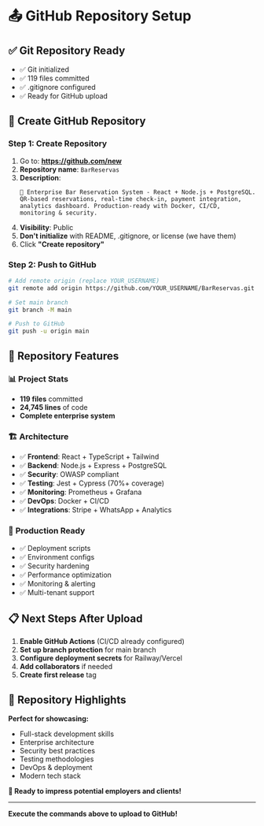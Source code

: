 # 📤 GitHub Repository Setup

## ✅ **Git Repository Ready**
- ✅ Git initialized
- ✅ 119 files committed
- ✅ .gitignore configured
- ✅ Ready for GitHub upload

## 🔗 **Create GitHub Repository**

### Step 1: Create Repository
1. Go to: **https://github.com/new**
2. **Repository name**: `BarReservas`
3. **Description**: 
   ```
   🍻 Enterprise Bar Reservation System - React + Node.js + PostgreSQL. QR-based reservations, real-time check-in, payment integration, analytics dashboard. Production-ready with Docker, CI/CD, monitoring & security.
   ```
4. **Visibility**: Public
5. **Don't initialize** with README, .gitignore, or license (we have them)
6. Click **"Create repository"**

### Step 2: Push to GitHub
```bash
# Add remote origin (replace YOUR_USERNAME)
git remote add origin https://github.com/YOUR_USERNAME/BarReservas.git

# Set main branch
git branch -M main

# Push to GitHub
git push -u origin main
```

## 🎯 **Repository Features**

### 📊 **Project Stats**
- **119 files** committed
- **24,745 lines** of code
- **Complete enterprise system**

### 🏗️ **Architecture**
- ✅ **Frontend**: React + TypeScript + Tailwind
- ✅ **Backend**: Node.js + Express + PostgreSQL
- ✅ **Security**: OWASP compliant
- ✅ **Testing**: Jest + Cypress (70%+ coverage)
- ✅ **Monitoring**: Prometheus + Grafana
- ✅ **DevOps**: Docker + CI/CD
- ✅ **Integrations**: Stripe + WhatsApp + Analytics

### 🚀 **Production Ready**
- ✅ Deployment scripts
- ✅ Environment configs
- ✅ Security hardening
- ✅ Performance optimization
- ✅ Monitoring & alerting
- ✅ Multi-tenant support

## 📋 **Next Steps After Upload**

1. **Enable GitHub Actions** (CI/CD already configured)
2. **Set up branch protection** for main branch
3. **Configure deployment secrets** for Railway/Vercel
4. **Add collaborators** if needed
5. **Create first release** tag

## 🌟 **Repository Highlights**

**Perfect for showcasing:**
- Full-stack development skills
- Enterprise architecture
- Security best practices
- Testing methodologies
- DevOps & deployment
- Modern tech stack

**🎉 Ready to impress potential employers and clients!**

---

**Execute the commands above to upload to GitHub!**